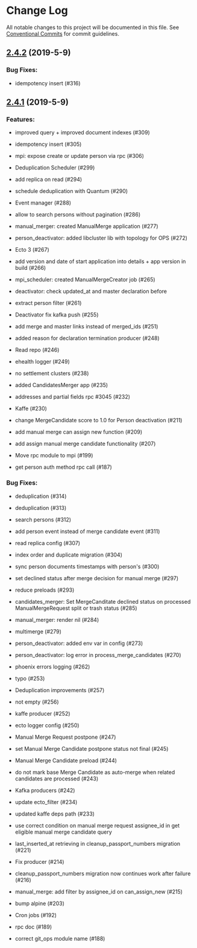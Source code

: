 # Change Log

All notable changes to this project will be documented in this file.
See [Conventional Commits](Https://conventionalcommits.org) for commit guidelines.

<!-- changelog -->

## [2.4.2](https://github.com/edenlabllc/mpi.api/compare/2.4.1...2.4.2) (2019-5-9)




### Bug Fixes:

* idempotency insert (#316)

## [2.4.1](https://github.com/edenlabllc/mpi.api/compare/2.4.1...2.4.1) (2019-5-9)




### Features:

* improved query + improved document indexes (#309)

* idempotency insert (#305)

* mpi: expose create or update person via rpc (#306)

* Deduplication Scheduler (#299)

* add replica on read (#294)

* schedule deduplication with Quantum  (#290)

* Event manager (#288)

* allow to search persons without pagination (#286)

* manual_merger: created ManualMerge application (#277)

* person_deactivator: added libcluster lib with topology for OPS (#272)

* Ecto 3 (#267)

* add version and date of start application into details + app version in build (#266)

* mpi_scheduler: created ManualMergeCreator job (#265)

* deactivator: check updated_at and master declaration before

* extract person filter (#261)

* Deactivator fix kafka push (#255)

* add merge and master links instead of merged_ids (#251)

* added reason for declaration termination producer (#248)

* Read repo (#246)

* ehealth logger (#249)

* no settlement clusters (#238)

* added CandidatesMerger app (#235)

* addresses and partial fields rpc #3045 (#232)

* Kaffe (#230)

* change MergeCandidate score to 1.0 for Person deactivation (#211)

* add manual merge can assign new function (#209)

* add assign manual merge candidate functionality (#207)

* Move rpc module to mpi (#199)

* get person auth method rpc call (#187)

### Bug Fixes:

* deduplication (#314)

* deduplication (#313)

* search persons (#312)

* add person event instead of merge candidate event (#311)

* read replica config (#307)

* index order and duplicate migration (#304)

* sync person documents timestamps with person's (#300)

* set declined status after merge decision for manual merge (#297)

* reduce preloads (#293)

* candidates_merger: Set MergeCanditate declined status on processed ManualMergeRequest split or trash status (#285)

* manual_merger: render nil (#284)

* multimerge (#279)

* person_deactivator: added env var in config (#273)

* person_deactivator: log error in process_merge_candidates (#270)

* phoenix errors logging (#262)

* typo (#253)

* Deduplication improvements (#257)

* not empty (#256)

* kaffe producer (#252)

* ecto logger config (#250)

* Manual Merge Request postpone (#247)

* set Manual Merge Candidate postpone status not final (#245)

* Manual Merge Candidate preload (#244)

* do not mark base Merge Candidate as auto-merge when related candidates are processed (#243)

* Kafka producers (#242)

* update ecto_filter (#234)

* updated kaffe deps path (#233)

* use correct condition on manual merge request assignee_id in get eligible manual merge candidate query

* last_inserted_at retrieving in cleanup_passport_numbers migration (#221)

* Fix producer (#214)

* cleanup_passport_numbers migration now continues work after failure (#216)

* manual_merge: add filter by assignee_id on can_assign_new (#215)

* bump alpine (#203)

* Cron jobs (#192)

* rpc doc (#189)

* correct git_ops module name (#188)
